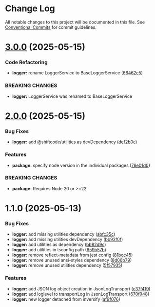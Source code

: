 # Change Log

All notable changes to this project will be documented in this file.
See [Conventional Commits](https://conventionalcommits.org) for commit guidelines.

# [3.0.0](https://github.com/shiftcode/sc-commons-public/compare/@shiftcode/logger@2.0.0...@shiftcode/logger@3.0.0) (2025-05-15)

### Code Refactoring

- **logger:** rename LoggerService to BaseLoggerService ([66462c5](https://github.com/shiftcode/sc-commons-public/commit/66462c546df6e239dc4e65fc1d083c851d2d0946))

### BREAKING CHANGES

- **logger:** LoggerService was renamed to BaseLoggerService

# [2.0.0](https://github.com/shiftcode/sc-commons-public/compare/@shiftcode/logger@1.1.0...@shiftcode/logger@2.0.0) (2025-05-15)

### Bug Fixes

- **logger:** add @shiftcode/utilities as devDependency ([def2b0e](https://github.com/shiftcode/sc-commons-public/commit/def2b0ebe1bc0f25fd9719e993657bcc148ed520))

### Features

- **package:** specify node version in the individual packages ([78e01d0](https://github.com/shiftcode/sc-commons-public/commit/78e01d0be016e22584a17e7c021cc1b4408c4d1f))

### BREAKING CHANGES

- **package:** Requires Node 20 or >=22

# 1.1.0 (2025-05-13)

### Bug Fixes

- **logger:** add missing utilities dependency ([abfc35c](https://github.com/shiftcode/sc-commons-public/commit/abfc35c377c9d261e072c4f750b51f99d337625e))
- **logger:** add missing utilities devDependency ([bb93f0f](https://github.com/shiftcode/sc-commons-public/commit/bb93f0ff3abda6afaba98b074e64cd34c2db8689))
- **logger:** add utilities as dependency ([bb82d9c](https://github.com/shiftcode/sc-commons-public/commit/bb82d9cd0b25210c380ffb3670ac14f3bb4f4372))
- **logger:** add utilities in tsconfig path ([659b57b](https://github.com/shiftcode/sc-commons-public/commit/659b57b0eb5bd9376776341ad9d5c81d5586b945))
- **logger:** remove reflect-metadata from jest config ([81bcc45](https://github.com/shiftcode/sc-commons-public/commit/81bcc451f4680301d3287da8d567f2a3f70d30ec))
- **logger:** remove unused ansi-styles dependency ([8d06b79](https://github.com/shiftcode/sc-commons-public/commit/8d06b79226a520711ecb8f0c52afe5c9d3f2e93f))
- **logger:** remove unused utilities dependency ([5f57935](https://github.com/shiftcode/sc-commons-public/commit/5f5793558927c2679c161fce0271f4e8ad8c4b6d))

### Features

- **logger:** add JSON log object creation in JsonLogTransport ([c37f419](https://github.com/shiftcode/sc-commons-public/commit/c37f419e5f55d95a0f78bcd383977dd0bd3d4a87))
- **logger:** add loglevel to transportLog in JsonLogTransport ([670f948](https://github.com/shiftcode/sc-commons-public/commit/670f948701393b23745dbf570ad5de1aca167a21))
- **logger:** new logger detached from inversify ([af9f076](https://github.com/shiftcode/sc-commons-public/commit/af9f0765d4b4147a08612a9951ba658c4d445889))
